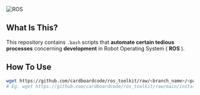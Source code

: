 ![ROS](https://img.shields.io/badge/ros-%230A0FF9.svg?style=for-the-badge&logo=ros&logoColor=white)

## **What Is This?**

This repository contains `.bash` scripts that **automate certain tedious processes** concerning **development** in Robot Operating System ( **ROS** ).

## **How To Use**

```bash
wget https://github.com/cardboardcode/ros_toolkit/raw/<branch_name>/<path_to_file>/<file_name>
# Eg. wget https://github.com/cardboardcode/ros_toolkit/raw/main/install/foxy/install_debian.bash
```

